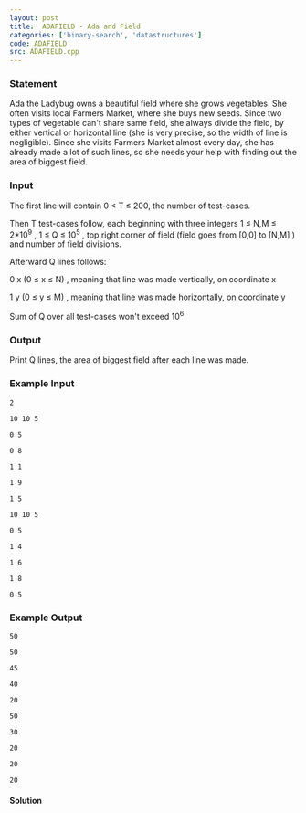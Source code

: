 ```yaml
---
layout: post
title:  ADAFIELD - Ada and Field
categories: ['binary-search', 'datastructures']
code: ADAFIELD
src: ADAFIELD.cpp
---
```


### **Statement**

Ada the Ladybug owns a beautiful field where she grows vegetables. She often
visits local Farmers Market, where she buys new seeds. Since two types of
vegetable can't share same field, she always divide the field, by either
vertical or horizontal line (she is very precise, so the width of line is
negligible). Since she visits Farmers Market almost every day, she has already
made a lot of such lines, so she needs your help with finding out the area of
biggest field.

### Input

The first line will contain 0 < T ≤ 200, the number of test-cases.

Then T test-cases follow, each beginning with three integers 1 ≤ N,M ≤
2*10<sup>9</sup> , 1 ≤ Q ≤ 10<sup>5</sup> , top right corner of
field (field goes from [0,0] to [N,M] ) and number of field divisions.

Afterward Q lines follows:

0 x (0 ≤ x ≤ N) , meaning that line was made vertically, on coordinate
x

1 y (0 ≤ y ≤ M) , meaning that line was made horizontally, on coordinate
y

Sum of Q over all test-cases won't exceed 10<sup>6</sup>

### Output

Print Q lines, the area of biggest field after each line was made.

### Example Input

    
    
    2
    10 10 5
    0 5
    0 8
    1 1
    1 9
    1 5
    10 10 5
    0 5
    1 4
    1 6
    1 8
    0 5
    

### Example Output

    
    
    50
    50
    45
    40
    20
    50
    30
    20
    20
    20
    



#### **Solution**




